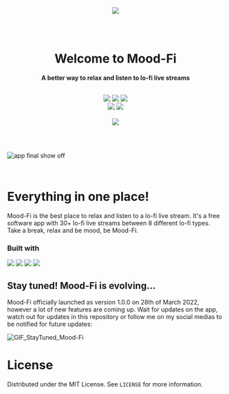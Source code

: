 <div align=center>
  <img src="https://user-images.githubusercontent.com/59856984/221919477-3d9de3cc-b562-4b08-968b-3d3e4f08dde7.jpg">
</div>

<br><br>


<h1 align=center> Welcome to Mood-Fi </h1>

<p align=center><strong>A better way to relax and listen to lo-fi live streams</strong></p>

<br>

<div align="center">
  <img src="https://img.shields.io/github/downloads/KaykyDeSouzaDias/Mood-Fi/total?color=%23FFD201&label=Downloads">
  <a href="https://github.com/KaykyDeSouzaDias/Mood-Fi/blob/master/LICENSE.rtf"><img src="https://img.shields.io/github/license/KaykyDeSouzaDias/Mood-Fi?color=%23FFD201&label=License"></a>
  <a href="https://github.com/KaykyDeSouzaDias/Mood-Fi/releases"><img src="https://img.shields.io/github/v/release/KaykyDeSouzaDias/Mood-Fi?color=%23FFD201"></a>
  <br>
  <a href="https://www.producthunt.com/posts/mood-fi"><img src="https://img.shields.io/badge/Product Hunt-Give a Feedback!-%23DA552E"></a>
  <img src="https://img.shields.io/github/stars/KaykyDeSouzaDias/Mood-Fi?color=green&logo=GitHub">
  <br><br>
  <a href="https://moodfi-download.netlify.app/"><img src="https://img.shields.io/badge/Mood Fi-Download now!-%23FFD201"></a>
</div>

<br><br>

![app final show off](https://user-images.githubusercontent.com/59856984/221889577-f66fd9ce-3d75-4caf-a3d4-922640a55a7f.jpg)

<br>

# Everything in one place!

Mood-Fi is the best place to relax and listen to a lo-fi live stream. It's a free software app with 30+ lo-fi live streams between 8 different lo-fi types. Take a break, relax and be mood, be Mood-Fi.

<h3>Built with</h3>
<img src="https://img.shields.io/badge/react-%2320232a.svg?style=for-the-badge&logo=react&logoColor=%2361DAFB">
<img src="https://img.shields.io/badge/SASS-hotpink.svg?style=for-the-badge&logo=SASS&logoColor=white">
<img src="https://img.shields.io/badge/typescript-%23007ACC.svg?style=for-the-badge&logo=typescript&logoColor=white">
<img src="https://img.shields.io/badge/tauri-%2324C8DB.svg?style=for-the-badge&logo=tauri&logoColor=%23FFFFFF">

<h2>Stay tuned! Mood-Fi is evolving...</h2>

Mood-Fi officially launched as version 1.0.0 on 28th of March 2022, however a lot of new features are coming up. Wait for updates on the app, watch out for updates in this repository or follow me on my social medias to be notified for future updates:

![GIF_StayTuned_Mood-Fi](https://user-images.githubusercontent.com/59856984/160283875-4fba3451-ee55-482d-bb35-b676410886b3.gif)

# License

Distributed under the MIT License. See `LICENSE` for more information.
